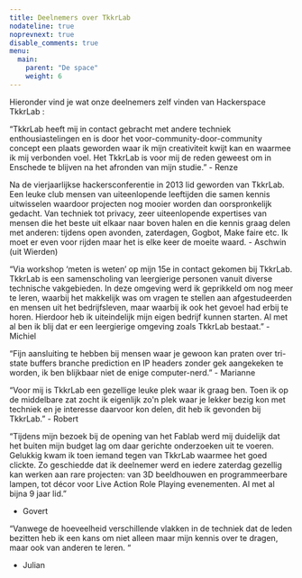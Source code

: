 ```yaml
---
title: Deelnemers over TkkrLab
nodateline: true
noprevnext: true
disable_comments: true
menu:
  main:
    parent: "De space"
    weight: 6
---
```


Hieronder vind je wat onze deelnemers zelf vinden van Hackerspace TkkrLab :



“TkkrLab heeft mij in contact gebracht met andere techniek enthousiastelingen en is door het voor-community-door-community concept een plaats geworden waar ik mijn creativiteit kwijt kan en waarmee ik mij verbonden voel. Het TkkrLab is voor mij de reden geweest om in Enschede te blijven na het afronden van mijn studie.”  - Renze

Na de vierjaarlijkse hackersconferentie in 2013 lid geworden van TkkrLab. Een leuke club mensen van uiteenlopende leeftijden die samen kennis uitwisselen waardoor projecten nog mooier worden dan oorspronkelijk gedacht. Van techniek tot privacy, zeer uiteenlopende expertises van mensen die het beste uit elkaar naar boven halen en die kennis graag delen met anderen: tijdens open avonden, zaterdagen, Gogbot, Make faire etc. Ik moet er even voor rijden maar het is elke keer de moeite waard. -  Aschwin (uit Wierden)

“Via workshop ‘meten is weten’ op mijn 15e in contact gekomen bij TkkrLab. TkkrLab is een samenscholing van leergierige personen vanuit diverse technische vakgebieden. In deze omgeving werd ik geprikkeld om nog meer te leren, waarbij het makkelijk was om vragen te stellen aan afgestudeerden en mensen uit het bedrijfsleven, maar waarbij ik ook het gevoel had erbij te horen. Hierdoor heb ik uiteindelijk mijn eigen bedrijf kunnen starten. Al met al ben ik blij dat er een leergierige omgeving zoals TkkrLab bestaat.” - Michiel

“Fijn aansluiting te hebben bij mensen waar je gewoon kan praten over tri-state buffers branche prediction en IP headers zonder gek aangekeken te worden, ik ben blijkbaar niet de enige computer-nerd.” - Marianne

“Voor mij is TkkrLab een gezellige leuke plek waar ik graag ben. Toen ik op de middelbare zat zocht ik eigenlijk zo'n plek waar je lekker bezig kon met techniek en je interesse daarvoor kon delen, dit heb ik gevonden bij TkkrLab.” - Robert

“Tijdens mijn bezoek bij de opening van het Fablab werd mij duidelijk dat het buiten mijn budget lag om daar gerichte onderzoeken uit te voeren. Gelukkig kwam ik toen iemand tegen van TkkrLab waarmee het goed clickte. Zo geschiedde dat ik deelnemer werd en iedere zaterdag gezellig kan werken aan rare projecten: van 3D beeldhouwen en programmeerbare lampen, tot décor voor Live Action Role Playing evenementen. Al met al bijna 9 jaar lid.” 
- Govert

“Vanwege de hoeveelheid verschillende vlakken in de techniek dat de leden bezitten heb ik een kans om niet alleen maar mijn kennis over te dragen, maar ook van anderen te leren. “
- Julian
